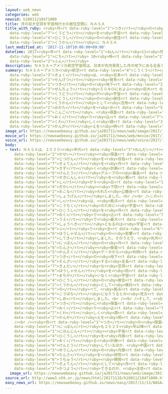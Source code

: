 ```yaml
---
layout: web_news
categories: web
newsid: k10011218471000
title: 月の巨大空洞を宇宙飛行士の居住空間に ＮＡＳＡ
title_with_ruby: <ruby>月<rt data-ruby-level="1">つき</rt></ruby>の<ruby>巨大<rt data-ruby-level="7">きょだい</rt></ruby><ruby>空洞<rt
  data-ruby-level="7">くうどう</rt></ruby>を<ruby>宇宙<rt data-ruby-level="6">うちゅう</rt></ruby><ruby>飛行士<rt
  data-ruby-level="4">ひこうし</rt></ruby>の<ruby>居住<rt data-ruby-level="5">きょじゅう</rt></ruby><ruby>空間<rt
  data-ruby-level="2">くうかん</rt></ruby>に ＮＡＳＡ
last_modified_at: '2017-11-10T10:06:00+09:00'
datetime: 2017<ruby>年<rt data-ruby-level="1">ねん</rt></ruby>11<ruby>月<rt data-ruby-level="1">がつ</rt></ruby>10<ruby>日<rt
  data-ruby-level="1">にち</rt></ruby> 10<ruby>時<rt data-ruby-level="2">じ</rt></ruby>06<ruby>分<rt
  data-ruby-level="2">ふん</rt></ruby>
description: ＮＡＳＡ＝アメリカ航空宇宙局は、日本が先月発見した月の地下にある全長５０キロにおよぶ巨大な空洞が宇宙飛行士の居住空間として活用できるとの見方を示し、今後、探査ロボットなどを送り込んで詳しく調べたいという考えを明らかにしました。
summary: ＮＡＳＡ＝アメリカ<ruby>航空<rt data-ruby-level="4">こうくう</rt></ruby><ruby>宇宙<rt data-ruby-level="6">うちゅう</rt></ruby><ruby>局<rt
  data-ruby-level="3">きょく</rt></ruby>は、<ruby>日本<rt data-ruby-level="1">にっぽん</rt></ruby>が<ruby>先月<rt
  data-ruby-level="1">せんげつ</rt></ruby><ruby>発見<rt data-ruby-level="3">はっけん</rt></ruby>した<ruby>月<rt
  data-ruby-level="1">つき</rt></ruby>の<ruby>地下<rt data-ruby-level="2">ちか</rt></ruby>にある<ruby>全長<rt
  data-ruby-level="3">ぜんちょう</rt></ruby>５０キロにおよぶ<ruby>巨大<rt data-ruby-level="7">きょだい</rt></ruby>な<ruby>空洞<rt
  data-ruby-level="7">くうどう</rt></ruby>が<ruby>宇宙<rt data-ruby-level="6">うちゅう</rt></ruby><ruby>飛行士<rt
  data-ruby-level="4">ひこうし</rt></ruby>の<ruby>居住<rt data-ruby-level="5">きょじゅう</rt></ruby><ruby>空間<rt
  data-ruby-level="2">くうかん</rt></ruby>として<ruby>活用<rt data-ruby-level="2">かつよう</rt></ruby>できるとの<ruby>見方<rt
  data-ruby-level="2">みかた</rt></ruby>を<ruby>示<rt data-ruby-level="5">しめ</rt></ruby>し、<ruby>今後<rt
  data-ruby-level="2">こんご</rt></ruby>、<ruby>探査<rt data-ruby-level="6">たんさ</rt></ruby>ロボットなどを<ruby>送<rt
  data-ruby-level="7">おく</rt></ruby>り<ruby>込<rt data-ruby-level="7">こ</rt></ruby>んで<ruby>詳<rt
  data-ruby-level="7">くわ</rt></ruby>しく<ruby>調<rt data-ruby-level="3">しら</rt></ruby>べたいという<ruby>考<rt
  data-ruby-level="2">かんが</rt></ruby>えを<ruby>明<rt data-ruby-level="2">あき</rt></ruby>らかにしました。
image_url: https://newswebeasy.github.io/ja201711/news/web/image/2017/11/10/K10011218471_1711101007_1711101028_01_03.jpg
movie_url: https://newswebeasy.github.io/ja201711/news/web/movie/2017/11/10/k10011218471_201711101007_201711101024.mp4
voice_url: https://newswebeasy.github.io/ja201711/news/web/voice/2017/11/10/k10011218471_201711101007_201711101024.mp3
body:
- text: ＮＡＳＡは、２０３０<ruby>年代<rt data-ruby-level="3">ねんだい</rt></ruby>の<ruby>有人<rt data-ruby-level="3">ゆうじん</rt></ruby><ruby>火星<rt
    data-ruby-level="2">かせい</rt></ruby><ruby>探査<rt data-ruby-level="6">たんさ</rt></ruby>の<ruby>実現<rt
    data-ruby-level="5">じつげん</rt></ruby>を<ruby>目指<rt data-ruby-level="3">めざ</rt></ruby>し、そのための<ruby>拠点<rt
    data-ruby-level="7">きょてん</rt></ruby>を<ruby>月<rt data-ruby-level="1">つき</rt></ruby>に<ruby>築<rt
    data-ruby-level="5">きず</rt></ruby>く<ruby>計画<rt data-ruby-level="2">けいかく</rt></ruby>で、<ruby>検討<rt
    data-ruby-level="6">けんとう</rt></ruby>グループの<ruby>最高<rt data-ruby-level="4">さいこう</rt></ruby><ruby>責任者<rt
    data-ruby-level="5">せきにんしゃ</rt></ruby>を<ruby>務<rt data-ruby-level="5">つと</rt></ruby>めるゲスティンマイヤー<ruby>氏<rt
    data-ruby-level="4">し</rt></ruby>が９<ruby>日<rt data-ruby-level="1">にち</rt></ruby>、<ruby>議会<rt
    data-ruby-level="4">ぎかい</rt></ruby><ruby>下院<rt data-ruby-level="3">かいん</rt></ruby>で<ruby>行<rt
    data-ruby-level="2">おこな</rt></ruby>われた<ruby>公聴会<rt data-ruby-level="7">こうちょうかい</rt></ruby>で<ruby>証言<rt
    data-ruby-level="5">しょうげん</rt></ruby>しました。<br /><br />この<ruby>中<rt data-ruby-level="1">なか</rt></ruby>で、ゲスティンマイヤー<ruby>氏<rt
    data-ruby-level="4">し</rt></ruby>は、<ruby>拠点<rt data-ruby-level="7">きょてん</rt></ruby><ruby>構築<rt
    data-ruby-level="5">こうちく</rt></ruby>のために<ruby>宇宙<rt data-ruby-level="6">うちゅう</rt></ruby><ruby>飛行士<rt
    data-ruby-level="4">ひこうし</rt></ruby>を<ruby>月<rt data-ruby-level="1">つき</rt></ruby>に<ruby>送<rt
    data-ruby-level="7">おく</rt></ruby>り<ruby>込<rt data-ruby-level="7">こ</rt></ruby>む<ruby>上<rt
    data-ruby-level="1">うえ</rt></ruby>で<ruby>最大<rt data-ruby-level="4">さいだい</rt></ruby>の<ruby>障壁<rt
    data-ruby-level="7">しょうへき</rt></ruby>となるのは<ruby>宇宙<rt data-ruby-level="6">うちゅう</rt></ruby>から<ruby>降<rt
    data-ruby-level="6">ふ</rt></ruby>り<ruby>注<rt data-ruby-level="6">そそ</rt></ruby>ぐ<ruby>放射線<rt
    data-ruby-level="6">ほうしゃせん</rt></ruby>の<ruby>影響<rt data-ruby-level="7">えいきょう</rt></ruby>だと<ruby>指摘<rt
    data-ruby-level="7">してき</rt></ruby>しました。そのうえで、<ruby>先月<rt data-ruby-level="1">せんげつ</rt></ruby>、<ruby>日本<rt
    data-ruby-level="1">にっぽん</rt></ruby>の<ruby>月<rt data-ruby-level="1">つき</rt></ruby><ruby>探査<rt
    data-ruby-level="6">たんさ</rt></ruby><ruby>衛星<rt data-ruby-level="5">えいせい</rt></ruby>「かぐや」の<ruby>観測<rt
    data-ruby-level="5">かんそく</rt></ruby>データから<ruby>判明<rt data-ruby-level="5">はんめい</rt></ruby>した<ruby>月<rt
    data-ruby-level="1">つき</rt></ruby>の<ruby>地下<rt data-ruby-level="2">ちか</rt></ruby>に<ruby>存在<rt
    data-ruby-level="6">そんざい</rt></ruby>する<ruby>全長<rt data-ruby-level="3">ぜんちょう</rt></ruby>５０キロにおよぶ<ruby>巨大<rt
    data-ruby-level="7">きょだい</rt></ruby>な<ruby>空洞<rt data-ruby-level="7">くうどう</rt></ruby>について、「<ruby>放射線<rt
    data-ruby-level="6">ほうしゃせん</rt></ruby>を<ruby>防<rt data-ruby-level="5">ふせ</rt></ruby>ぐことができ、<ruby>間違<rt
    data-ruby-level="7">まちが</rt></ruby>いなく<ruby>宇宙<rt data-ruby-level="6">うちゅう</rt></ruby><ruby>飛行士<rt
    data-ruby-level="4">ひこうし</rt></ruby>の<ruby>居住<rt data-ruby-level="5">きょじゅう</rt></ruby><ruby>空間<rt
    data-ruby-level="2">くうかん</rt></ruby>として<ruby>検討<rt data-ruby-level="6">けんとう</rt></ruby>できる」と<ruby>述<rt
    data-ruby-level="5">の</rt></ruby>べて、<ruby>拠点<rt data-ruby-level="7">きょてん</rt></ruby>の<ruby>候補地<rt
    data-ruby-level="6">こうほち</rt></ruby>になりうるとの<ruby>見方<rt data-ruby-level="2">みかた</rt></ruby>を<ruby>示<rt
    data-ruby-level="5">しめ</rt></ruby>しました。<br /><br />そして、<ruby>今後<rt data-ruby-level="2">こんご</rt></ruby>、<ruby>月<rt
    data-ruby-level="1">つき</rt></ruby>に<ruby>探査<rt data-ruby-level="6">たんさ</rt></ruby>ロボットを<ruby>送<rt
    data-ruby-level="7">おく</rt></ruby>り<ruby>込<rt data-ruby-level="7">こ</rt></ruby>むなどして、<ruby>詳<rt
    data-ruby-level="7">くわ</rt></ruby>しく<ruby>調<rt data-ruby-level="3">しら</rt></ruby>べたいという<ruby>考<rt
    data-ruby-level="2">かんが</rt></ruby>えを<ruby>明<rt data-ruby-level="2">あき</rt></ruby>らかにしました。<br
    /><br /><ruby>月<rt data-ruby-level="1">つき</rt></ruby>の<ruby>探査<rt data-ruby-level="6">たんさ</rt></ruby>をめぐっては、<ruby>日本<rt
    data-ruby-level="1">にっぽん</rt></ruby>も２０２５<ruby>年以降<rt data-ruby-level="6">ねんいこう</rt></ruby>に<ruby>日本人<rt
    data-ruby-level="1">にほんじん</rt></ruby><ruby>宇宙<rt data-ruby-level="6">うちゅう</rt></ruby><ruby>飛行士<rt
    data-ruby-level="4">ひこうし</rt></ruby>を<ruby>月面<rt data-ruby-level="3">げつめん</rt></ruby>に<ruby>送<rt
    data-ruby-level="3">おく</rt></ruby>る<ruby>計画<rt data-ruby-level="2">けいかく</rt></ruby>を<ruby>検討<rt
    data-ruby-level="6">けんとう</rt></ruby>しているほか、<ruby>中国<rt data-ruby-level="2">ちゅうごく</rt></ruby>やロシアなども<ruby>有人<rt
    data-ruby-level="3">ゆうじん</rt></ruby>の<ruby>月面<rt data-ruby-level="3">げつめん</rt></ruby><ruby>探査<rt
    data-ruby-level="6">たんさ</rt></ruby>を<ruby>研究<rt data-ruby-level="3">けんきゅう</rt></ruby>していて、<ruby>宇宙<rt
    data-ruby-level="6">うちゅう</rt></ruby><ruby>開発<rt data-ruby-level="3">かいはつ</rt></ruby>の<ruby>拠点<rt
    data-ruby-level="7">きょてん</rt></ruby>として<ruby>月<rt data-ruby-level="1">つき</rt></ruby>が<ruby>活用<rt
    data-ruby-level="2">かつよう</rt></ruby>できるのか、<ruby>注目<rt data-ruby-level="3">ちゅうもく</rt></ruby>されています。
  image_url: https://newswebeasy.github.io/ja201711/news/web/image/2017/11/10/K10011218471_1711100914_1711100924_01_02.jpg
source_url: http://www3.nhk.or.jp/news/html/20171110/k10011218471000.html
easy_news_url: https://newswebeasy.github.io/news/easy/2017/11/13/NASA月の地下で宇宙飛行士が生活できるかもしれない
...
```

